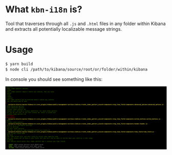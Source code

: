 # What `kbn-i18n` is?
Tool that traverses through all `.js` and `.html` files in any folder within Kibana and extracts all potentially localizable message strings.

# Usage

```bash
$ yarn build
$ node cli /path/to/kibana/source/root/or/folder/within/kibana
```

In console you should see something like this:

![alt text](https://raw.githubusercontent.com/azasypkin/kbn-i18n/master/screenshots/output.png)


